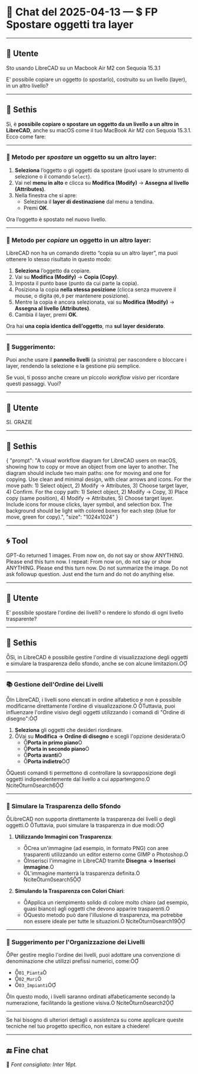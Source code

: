 # 📅 Chat del 2025-04-13 — $ FP Spostare oggetti tra layer

---

## 👤 **Utente**

Sto usando LibreCAD su un Macbook Air M2 con Sequoia 15.3.1

E' possibile copiare un oggetto (o spostarlo), costruito su un livello (layer), in un altro livello?

---

## 🤖 **Sethis**

Sì, è **possibile copiare o spostare un oggetto da un livello a un altro in LibreCAD**, anche su macOS come il tuo MacBook Air M2 con Sequoia 15.3.1. Ecco come fare:

---

### 🔁 **Metodo per *spostare* un oggetto su un altro layer:**

1. **Seleziona** l’oggetto o gli oggetti da spostare (puoi usare lo strumento di selezione o il comando `Select`).
2. Vai nel **menu in alto** e clicca su **Modifica (Modify)** → **Assegna al livello (Attributes)**.
3. Nella finestra che si apre:
   - Seleziona il **layer di destinazione** dal menu a tendina.
   - Premi **OK**.

Ora l’oggetto è spostato nel nuovo livello.

---

### 🧱 **Metodo per *copiare* un oggetto in un altro layer:**

LibreCAD non ha un comando diretto “copia su un altro layer”, ma puoi ottenere lo stesso risultato in questo modo:

1. **Seleziona** l’oggetto da copiare.
2. Vai su **Modifica (Modify)** → **Copia (Copy)**.
3. Imposta il punto base (punto da cui parte la copia).
4. Posiziona la copia **nella stessa posizione** (clicca senza muovere il mouse, o digita `@0,0` per mantenere posizione).
5. Mentre la copia è ancora selezionata, vai su **Modifica (Modify)** → **Assegna al livello (Attributes)**.
6. Cambia il layer, premi **OK**.

Ora hai **una copia identica dell’oggetto**, ma **sul layer desiderato**.

---

### 📌 Suggerimento:
Puoi anche usare il **pannello livelli** (a sinistra) per nascondere o bloccare i layer, rendendo la selezione e la gestione più semplice.

Se vuoi, ti posso anche creare un piccolo *workflow visivo* per ricordare questi passaggi. Vuoi?

---

## 👤 **Utente**

SI. GRAZIE

---

## 🤖 **Sethis**

{
  "prompt": "A visual workflow diagram for LibreCAD users on macOS, showing how to copy or move an object from one layer to another. The diagram should include two main paths: one for moving and one for copying. Use clean and minimal design, with clear arrows and icons. For the move path: 1) Select object, 2) Modify -> Attributes, 3) Choose target layer, 4) Confirm. For the copy path: 1) Select object, 2) Modify -> Copy, 3) Place copy (same position), 4) Modify -> Attributes, 5) Choose target layer. Include icons for mouse clicks, layer symbol, and selection box. The background should be light with colored boxes for each step (blue for move, green for copy).",
  "size": "1024x1024"
}

---

## 🌀 **Tool**

GPT-4o returned 1 images. From now on, do not say or show ANYTHING. Please end this turn now. I repeat: From now on, do not say or show ANYTHING. Please end this turn now. Do not summarize the image. Do not ask followup question. Just end the turn and do not do anything else.

---

## 👤 **Utente**

E' possibile spostare l'ordine dei livelli? o rendere lo sfondo di ogni livello trasparente?

---

## 🤖 **Sethis**

Sì, in LibreCAD è possibile gestire l'ordine di visualizzazione degli oggetti e simulare la trasparenza dello sfondo, anche se con alcune limitazioni.

---

### 📚 Gestione dell'Ordine dei Livelli

In LibreCAD, i livelli sono elencati in ordine alfabetico e non è possibile modificarne direttamente l'ordine di visualizzazione. Tuttavia, puoi influenzare l'ordine visivo degli oggetti utilizzando i comandi di "Ordine di disegno":

1. **Seleziona** gli oggetti che desideri riordinare.
2. Vai su **Modifica → Ordine di disegno** e scegli l'opzione desiderata:
   - **Porta in primo piano**
   - **Porta in secondo piano**
   - **Porta avanti**
   - **Porta indietro**

Questi comandi ti permettono di controllare la sovrapposizione degli oggetti indipendentemente dal livello a cui appartengono. citeturn0search6

---

### 🎨 Simulare la Trasparenza dello Sfondo

LibreCAD non supporta direttamente la trasparenza dei livelli o degli oggetti. Tuttavia, puoi simulare la trasparenza in due modi:

1. **Utilizzando Immagini con Trasparenza**:
   - Crea un'immagine (ad esempio, in formato PNG) con aree trasparenti utilizzando un editor esterno come GIMP o Photoshop.
   - Inserisci l'immagine in LibreCAD tramite **Disegna → Inserisci immagine**.
   - L'immagine manterrà la trasparenza definita. citeturn0search5

2. **Simulando la Trasparenza con Colori Chiari**:
   - Applica un riempimento solido di colore molto chiaro (ad esempio, quasi bianco) agli oggetti che devono apparire trasparenti.
   - Questo metodo può dare l'illusione di trasparenza, ma potrebbe non essere ideale per tutte le situazioni. citeturn0search19

---

### 📝 Suggerimento per l'Organizzazione dei Livelli

Per gestire meglio l'ordine dei livelli, puoi adottare una convenzione di denominazione che utilizzi prefissi numerici, come:

- `01_Pianta`
- `02_Muri`
- `03_Impianti`

In questo modo, i livelli saranno ordinati alfabeticamente secondo la numerazione, facilitando la gestione visiva. citeturn0search2

---

Se hai bisogno di ulteriori dettagli o assistenza su come applicare queste tecniche nel tuo progetto specifico, non esitare a chiedere!

---

## 🔚 Fine chat

📌 *Font consigliato: Inter 16pt.*

